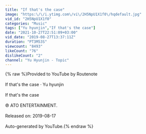 ```yaml
---
title: "If that's the case"
image: "https:\/\/i.ytimg.com\/vi\/2H5NpU1X1f0\/hqdefault.jpg"
vid_id: "2H5NpU1X1f0"
categories: "Music"
tags: ["Yu hyunjin","If that's the case"]
date: "2021-10-27T22:51:09+03:00"
vid_date: "2019-08-27T13:37:11Z"
duration: "PT3M53S"
viewcount: "8493"
likeCount: "76"
dislikeCount: "2"
channel: "Yu Hyunjin - Topic"
---
```

{% raw %}Provided to YouTube by Routenote<br /><br />If that's the case · Yu hyunjin<br /><br />If that's the case<br /><br />℗ ATO ENTERTAINMENT.<br /><br />Released on: 2019-08-17<br /><br />Auto-generated by YouTube.{% endraw %}

